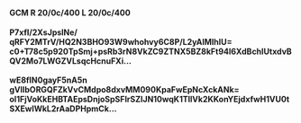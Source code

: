 #### GCM R 20/0c/400 L 20/0c/400
**P7xfI/2XsJpslNe/**<br/>**qRFY2MTrV/HQ2N3BHO93W9whohvy6C8P/L2yAlMlhIU=**<br/>**c0+T78c5p920TpSmj+psRb3rN8VkZC9ZTNX5BZ8kFt94l6XdBchIUtxdvBQV2Mo7LWGZVLsqcHcnuFXi...**<br/><br/>
**wE8fIN0gayF5nA5n**<br/>**gVlIbORGQFZkVvCMdpo8dxvMM090KpaFwEpNcXckANk=**<br/>**oI1FjVoKkEHBTAEpsDnjoSpSFIrSZIJN10wqK1TllVk2KKonYEjdxfwH1VU0tSXEwIWkL2rAaDPHpmCk...**